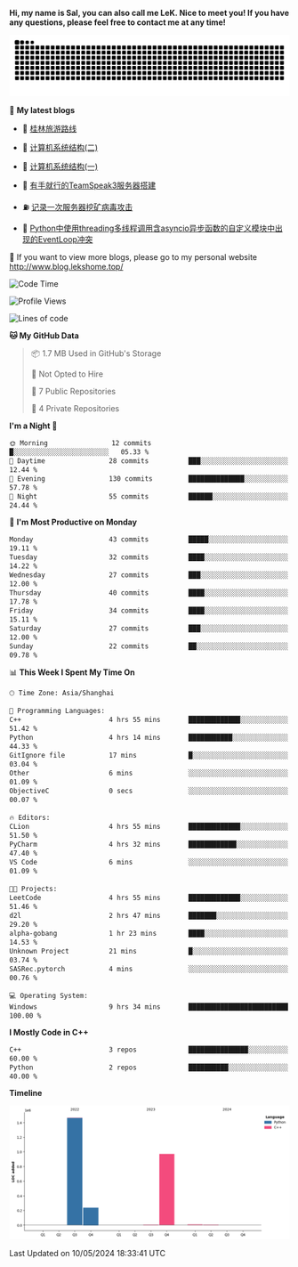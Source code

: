 **Hi, my name is Sal, you can also call me LeK. Nice to meet you! If you have any questions, please feel free to contact me at any time!**

![snake](https://raw.githubusercontent.com/LeKZzzz/LeKZzzz/output/github-contribution-grid-snake.svg)


👀 **My latest blogs**
<!-- BLOG-POST-LIST:START -->
- 🫣 [桂林旅游路线](http://www.blog.lekshome.top/2024/04/28/gui-lin-lu-you-lu-xian/) 

- 🧐 [计算机系统结构&lpar;二&rpar;](http://www.blog.lekshome.top/2024/04/21/ji-suan-ji-xi-tong-jie-gou-er/) 

- 🤖 [计算机系统结构&lpar;一&rpar;](http://www.blog.lekshome.top/2024/04/07/ji-suan-ji-xi-tong-jie-gou-yi/) 

- 📝 [有手就行的TeamSpeak3服务器搭建](http://www.blog.lekshome.top/2024/03/08/teamspeak3-fu-wu-qi-da-jian/) 

- ⛽️ [记录一次服务器挖矿病毒攻击](http://www.blog.lekshome.top/2024/03/08/ji-lu-yi-ci-fu-wu-qi-wa-kuang-bing-du-gong-ji/) 

- 🦣 [Python中使用threading多线程调用含asyncio异步函数的自定义模块中出现的EventLoop冲突](http://www.blog.lekshome.top/2024/03/07/python-zhong-shi-yong-threading-duo-xian-cheng-diao-yong-han-asyncio-yi-bu-han-shu-de-zi-ding-yi-mo-kuai-zhong-chu-xian-de-eventloop-chong-tu/) 
<!-- BLOG-POST-LIST:END -->

🥰 If you want to view more blogs, please go to my personal website http://www.blog.lekshome.top/


<!--START_SECTION:waka-->
![Code Time](http://img.shields.io/badge/Code%20Time-226%20hrs%2031%20mins-blue)

![Profile Views](http://img.shields.io/badge/Profile%20Views-0-blue)

![Lines of code](https://img.shields.io/badge/From%20Hello%20World%20I%27ve%20Written-2.7%20million%20lines%20of%20code-blue)

**🐱 My GitHub Data** 

> 📦 1.7 MB Used in GitHub's Storage 
 > 
> 🚫 Not Opted to Hire
 > 
> 📜 7 Public Repositories 
 > 
> 🔑 4 Private Repositories 
 > 
**I'm a Night 🦉** 

```text
🌞 Morning                12 commits          █░░░░░░░░░░░░░░░░░░░░░░░░   05.33 % 
🌆 Daytime                28 commits          ███░░░░░░░░░░░░░░░░░░░░░░   12.44 % 
🌃 Evening                130 commits         ██████████████░░░░░░░░░░░   57.78 % 
🌙 Night                  55 commits          ██████░░░░░░░░░░░░░░░░░░░   24.44 % 
```
📅 **I'm Most Productive on Monday** 

```text
Monday                   43 commits          █████░░░░░░░░░░░░░░░░░░░░   19.11 % 
Tuesday                  32 commits          ████░░░░░░░░░░░░░░░░░░░░░   14.22 % 
Wednesday                27 commits          ███░░░░░░░░░░░░░░░░░░░░░░   12.00 % 
Thursday                 40 commits          ████░░░░░░░░░░░░░░░░░░░░░   17.78 % 
Friday                   34 commits          ████░░░░░░░░░░░░░░░░░░░░░   15.11 % 
Saturday                 27 commits          ███░░░░░░░░░░░░░░░░░░░░░░   12.00 % 
Sunday                   22 commits          ██░░░░░░░░░░░░░░░░░░░░░░░   09.78 % 
```


📊 **This Week I Spent My Time On** 

```text
🕑︎ Time Zone: Asia/Shanghai

💬 Programming Languages: 
C++                      4 hrs 55 mins       █████████████░░░░░░░░░░░░   51.42 % 
Python                   4 hrs 14 mins       ███████████░░░░░░░░░░░░░░   44.33 % 
GitIgnore file           17 mins             █░░░░░░░░░░░░░░░░░░░░░░░░   03.04 % 
Other                    6 mins              ░░░░░░░░░░░░░░░░░░░░░░░░░   01.09 % 
ObjectiveC               0 secs              ░░░░░░░░░░░░░░░░░░░░░░░░░   00.07 % 

🔥 Editors: 
CLion                    4 hrs 55 mins       █████████████░░░░░░░░░░░░   51.50 % 
PyCharm                  4 hrs 32 mins       ████████████░░░░░░░░░░░░░   47.40 % 
VS Code                  6 mins              ░░░░░░░░░░░░░░░░░░░░░░░░░   01.09 % 

🐱‍💻 Projects: 
LeetCode                 4 hrs 55 mins       █████████████░░░░░░░░░░░░   51.46 % 
d2l                      2 hrs 47 mins       ███████░░░░░░░░░░░░░░░░░░   29.20 % 
alpha-gobang             1 hr 23 mins        ████░░░░░░░░░░░░░░░░░░░░░   14.53 % 
Unknown Project          21 mins             █░░░░░░░░░░░░░░░░░░░░░░░░   03.74 % 
SASRec.pytorch           4 mins              ░░░░░░░░░░░░░░░░░░░░░░░░░   00.76 % 

💻 Operating System: 
Windows                  9 hrs 34 mins       █████████████████████████   100.00 % 
```

**I Mostly Code in C++** 

```text
C++                      3 repos             ███████████████░░░░░░░░░░   60.00 % 
Python                   2 repos             ██████████░░░░░░░░░░░░░░░   40.00 % 
```



**Timeline**

![Lines of Code chart](https://raw.githubusercontent.com/LeKZzzz/LeKZzzz/master/assets/bar_graph.png)


 Last Updated on 10/05/2024 18:33:41 UTC
<!--END_SECTION:waka-->
